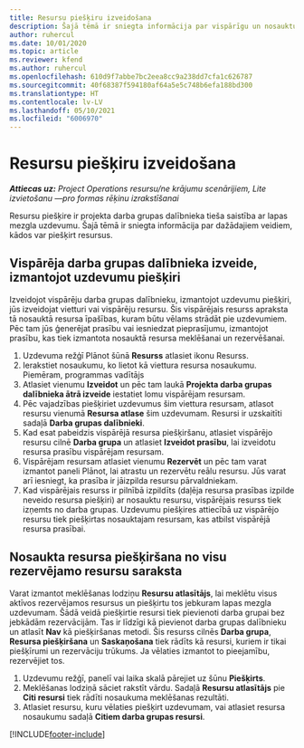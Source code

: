 ```yaml
---
title: Resursu piešķiru izveidošana
description: Šajā tēmā ir sniegta informācija par vispārīgu un nosauktu resursu piešķiru izveidi.
author: ruhercul
ms.date: 10/01/2020
ms.topic: article
ms.reviewer: kfend
ms.author: ruhercul
ms.openlocfilehash: 610d9f7abbe7bc2eea8cc9a238dd7cfa1c626787
ms.sourcegitcommit: 40f68387f594180af64a5e5c748b6efa188bd300
ms.translationtype: HT
ms.contentlocale: lv-LV
ms.lasthandoff: 05/10/2021
ms.locfileid: "6006970"
---
```

# <a name="create-resource-assignments"></a>Resursu piešķiru izveidošana

_**Attiecas uz:** Project Operations resursu/ne krājumu scenārijiem, Lite izvietošanu —pro formas rēķinu izrakstīšanai_


Resursu piešķire ir projekta darba grupas dalībnieka tieša saistība ar lapas mezgla uzdevumu. Šajā tēmā ir sniegta informācija par dažādajiem veidiem, kādos var piešķirt resursus.

## <a name="create-a-generic-team-member-through-task-assignment"></a>Vispārēja darba grupas dalībnieka izveide, izmantojot uzdevumu piešķiri


Izveidojot vispārēju darba grupas dalībnieku, izmantojot uzdevumu piešķiri, jūs izveidojat vietturi vai vispārēju resursu. Šis vispārējais resurss apraksta tā nosauktā resursa īpašības, kuram būtu vēlams strādāt pie uzdevumiem. Pēc tam jūs ģenerējat prasību vai iesniedzat pieprasījumu, izmantojot prasību, kas tiek izmantota nosauktā resursa meklēšanai un rezervēšanai.

1. Uzdevuma režģī Plānot šūnā **Resurss** atlasiet ikonu Resurss.
2. Ierakstiet nosaukumu, ko lietot kā viettura resursa nosaukumu. Piemēram, programmas vadītājs
3. Atlasiet vienumu **Izveidot** un pēc tam laukā **Projekta darba grupas dalībnieka ātrā izveide** iestatiet lomu vispārējam resursam.
4. Pēc vajadzības piešķiriet uzdevumus šim viettura resursam, atlasot resursu vienumā **Resursa atlase** šim uzdevumam. Resursi ir uzskaitīti sadaļā **Darba grupas dalībnieki**.
5. Kad esat pabeidzis vispārējā resursa piešķiršanu, atlasiet vispārējo resursu cilnē **Darba grupa** un atlasiet **Izveidot prasību**, lai izveidotu resursa prasību vispārējam resursam.
6. Vispārējam resursam atlasiet vienumu **Rezervēt** un pēc tam varat izmantot paneli Plānot, lai atrastu un rezervētu reālu resursu. Jūs varat arī iesniegt, ka prasība ir jāizpilda resursu pārvaldniekam.
7. Kad vispārējais resurss ir pilnībā izpildīts (daļēja resursa prasības izpilde neveido resursa piešķiri) ar nosauktu resursu, vispārējais resurss tiek izņemts no darba grupas. Uzdevumu piešķires attiecībā uz vispārējo resursu tiek piešķirtas nosauktajam resursam, kas atbilst vispārējā resursa prasībai.

## <a name="assign-a-named-resource-from-the-list-of-all-bookable-resources"></a>Nosaukta resursa piešķiršana no visu rezervējamo resursu saraksta

Varat izmantot meklēšanas lodziņu **Resursu atlasītājs**, lai meklētu visus aktīvos rezervējamos resursus un piešķirtu tos jebkuram lapas mezgla uzdevumam. Šādā veidā piešķirtie resursi tiek pievienoti darba grupai bez jebkādām rezervācijām. Tas ir līdzīgi kā pievienot darba grupas dalībnieku un atlasīt **Nav** kā piešķiršanas metodi. Šis resurss cilnēs **Darba grupa**, **Resursa piešķiršana** un **Saskaņošana** tiek rādīts kā resursi, kuriem ir tikai piešķīrumi un rezervāciju trūkums. Ja vēlaties izmantot to pieejamību, rezervējiet tos.

1. Uzdevumu režģī, panelī vai laika skalā pārejiet uz šūnu **Piešķirts**.
2. Meklēšanas lodziņā sāciet rakstīt vārdu. Sadaļā **Resursu atlasītājs** pie **Citi resursi** tiek rādīti nosaukuma meklēšanas rezultāti.
3. Atlasiet resursu, kuru vēlaties piešķirt uzdevumam, vai atlasiet resursa nosaukumu sadaļā **Citiem darba grupas resursi**.


[!INCLUDE[footer-include](../includes/footer-banner.md)]